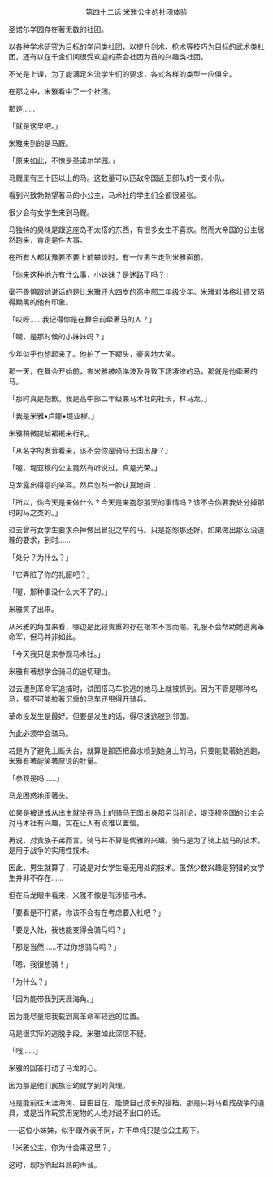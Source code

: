 <p align="center">第四十二话 米雅公主的社团体验</p>

圣诺尔学园存在著无数的社团。

以各种学术研究为目标的学问类社团，以提升剑术、枪术等技巧为目标的武术类社团，还有以在千金们间很受欢迎的茶会社团为首的兴趣类社团。

不光是上课，为了能满足名流学生们的要求，各式各样的类型一应俱全。

在那之中，米雅看中了一个社团。

那是……

「就是这里吧。」

米雅来到的是马厩。

「原来如此，不愧是圣诺尔学园。」

马厩里有三十匹以上的马。这数量可以匹敌帝国近卫部队的一支小队。

看到兴致勃勃望著马的小公主，马术社的学生们全都很紧张。

很少会有女学生来到马厩。

马独特的臭味是跟这座岛不太搭的东西，有很多女生不喜欢。然而大帝国的公主居然跑来，肯定是件大事。

在所有人都犹豫要不要上前攀谈时，有一位男生走到米雅面前。

「你来这种地方有什么事，小妹妹？是迷路了吗？」

毫不畏惧跟她说话的是比米雅还大四岁的高中部二年级少年。米雅对体格壮硕又晒得黝黑的他有印象。

「哎呀……我记得你是在舞会前牵著马的人？」

「啊，是那时候的小妹妹吗？」

少年似乎也想起来了。他拍了一下额头，豪爽地大笑。

那一天，在舞会开始前，害米雅被喷涕波及导致下场凄惨的马，那就是他牵著的马。

「那时真是抱歉。我是高中部二年级兼马术社的社长，林马龙。」

「我是米雅•卢娜•堤亚穆。」

米雅稍微提起裙襬来行礼。

「从名字的发音看来，该不会你是骑马王国出身？」

「喔，堤亚穆的公主竟然有听说过，真是光荣。」

马龙露出得意的笑容。然后忽然一脸认真地问：

「所以，你今天是来做什么？今天是来抱怨那天的事情吗？该不会你要我处分掉那时的马之类的。」

过去曾有女学生要求杀掉做出冒犯之举的马。只是抱怨那还好，如果做出那么没道理的要求，到时……

「处分？为什么？」

「它弄脏了你的礼服吧？」

「喔，那种事没什么大不了的。」

米雅笑了出来。

从米雅的角度来看，哪边是比较贵重的存在根本不言而喻。礼服不会帮助她逃离革命军，但马并非如此。

「今天我只是来参观马术社。」

米雅有著想学会骑马的迫切理由。

过去遭到革命军追捕时，试图搭马车脱逃的她马上就被抓到。因为不管是哪种名马，都不可能拉著沉重的马车还甩得开骑兵。

革命没发生是最好。但要是发生的话，得尽速逃脱到邻国。

为此必须学会骑马。

若是为了避免上断头台，就算是那匹把鼻水喷到她身上的马，只要能载著她逃跑，米雅有著能笑著原谅的肚量。

「参观是吗……」

马龙困惑地歪著头。

如果是被说成从出生就坐在马上的骑马王国出身那另当别论，堤亚穆帝国的公主会对马术社有兴趣，实在让人有点难以置信。

再说，对贵族子弟而言，骑马并不算是优雅的兴趣。骑马是为了骑上战马的技术，是用于战争的实用性技术。

因此，男生就算了，可说是对女学生毫无用处的技术。虽然少数兴趣是狩猎的女学生并非不存在……

但在马龙眼中看来，米雅不像是有涉猎弓术。

「要看是不打紧，你该不会有在考虑要入社吧？」

「要是入社，我也能变得会骑马吗？」

「那是当然……不过你想骑马吗？」

「嗯，我很想骑！」

「为什么？」

「因为能带我到天涯海角。」

因为能尽量把我载到离革命军较远的位置。

马是很实际的逃脱手段，米雅如此深信不疑。

「哦……」

米雅的回答打动了马龙的心。

因为那是他们民族自幼就学到的真理。

马是能前往天涯海角、自由自在、能使自己成长的搭档。那是只将马看成战争的道具，或是当作玩赏用宠物的人绝对说不出口的话。

──这位小妹妹，似乎跟外表不同，并不单纯只是位公主殿下。

「米雅公主，你为什会来这里？」

这时，现场响起耳熟的声音。

